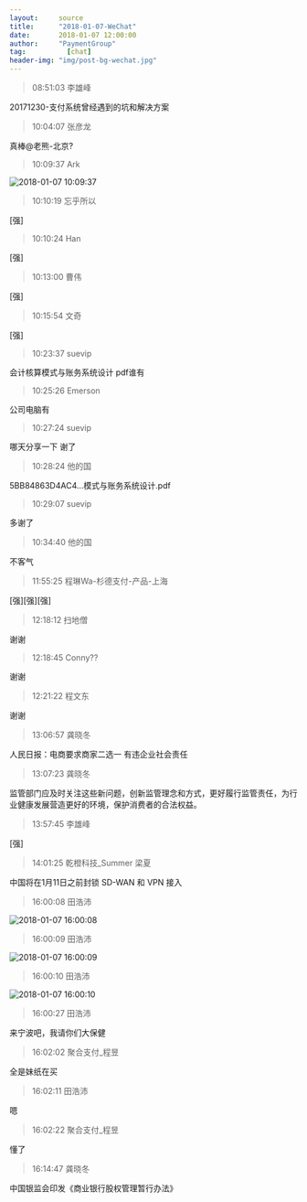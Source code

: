 ```yaml
---
layout:     source 
title:      "2018-01-07-WeChat"
date:       2018-01-07 12:00:00
author:     "PaymentGroup"
tag:		  [chat]
header-img: "img/post-bg-wechat.jpg"
---
```

> 08:51:03  李雄峰  
   
20171230-支付系统曾经遇到的坑和解决方案  
   
> 10:04:07  张彦龙  
   
真棒@老熊-北京?  
   
> 10:09:37  Ark  
   
![2018-01-07 10:09:37](http://wechat.lixf.cn/img/20180107_100937.png) 
   
> 10:10:19  忘乎所以  
   
[强]  
   
> 10:10:24  Han  
   
[强]  
   
> 10:13:00  曹伟  
   
[强]  
   
> 10:15:54  文奇  
   
[强]  
   
> 10:23:37  suevip  
   
会计核算模式与账务系统设计 pdf谁有  
   
> 10:25:26  Emerson  
   
公司电脑有  
   
> 10:27:24  suevip  
   
哪天分享一下 谢了  
   
> 10:28:24  他的国  
   
5BB84863D4AC4...模式与账务系统设计.pdf  
   
> 10:29:07  suevip  
   
多谢了  
   
> 10:34:40  他的国  
   
不客气  
   
> 11:55:25  程琳Wa-杉德支付-产品-上海  
   
[强][强][强]  
   
> 12:18:12  扫地僧  
   
谢谢  
   
> 12:18:45  Conny??  
   
谢谢  
   
> 12:21:22  程文东  
   
谢谢  
   
> 13:06:57  龚晓冬  
   
人民日报：电商要求商家二选一 有违企业社会责任  
   
> 13:07:23  龚晓冬  
   
监管部门应及时关注这些新问题，创新监管理念和方式，更好履行监管责任，为行业健康发展营造更好的环境，保护消费者的合法权益。  
   
> 13:57:45  李雄峰  
   
[强]  
   
> 14:01:25  乾橙科技_Summer 梁夏  
   
中国将在1月11日之前封锁 SD-WAN 和 VPN 接入  
   
> 16:00:08  田浩沛  
   
![2018-01-07 16:00:08](http://wechat.lixf.cn/img/20180107_160008.png) 
   
> 16:00:09  田浩沛  
   
![2018-01-07 16:00:09](http://wechat.lixf.cn/img/20180107_160009.png) 
   
> 16:00:10  田浩沛  
   
![2018-01-07 16:00:10](http://wechat.lixf.cn/img/20180107_160010.png) 
   
> 16:00:27  田浩沛  
   
来宁波吧，我请你们大保健  
   
> 16:02:02  聚合支付_程昱  
   
全是妹纸在买  
   
> 16:02:11  田浩沛  
   
嗯  
   
> 16:02:22  聚合支付_程昱  
   
懂了  
   
> 16:14:47  龚晓冬  
   
中国银监会印发《商业银行股权管理暂行办法》  
   
